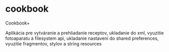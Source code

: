 # cookbook
Cookbook+

Aplikácia pre vytváranie a prehliadanie receptov, ukladanie do xml, vyuzitie fotoaparatu a filesystem api, ukladanie nastaveni do shared preferences, vyuzitie fragmentov, stylov a string resources